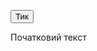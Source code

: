 <button id="change-text-button">Тик</button>
<div id="text-container">Початковий текст</div>

<script>
document.addEventListener('DOMContentLoaded', function () {
    const changeTextButton = document.getElementById('change-text-button');
    const textContainer = document.getElementById('text-container');

    changeTextButton.addEventListener('click', function () {
        textContainer.textContent = 'Новий текст!';
    });
});
</script>
